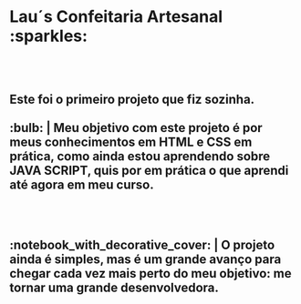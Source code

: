<h1>Lau´s Confeitaria Artesanal :sparkles: </h1> 
<br>
<br>
<h2>Este foi o primeiro projeto que fiz sozinha. <br>
<br> :bulb: |  Meu objetivo com este projeto é por meus conhecimentos em HTML e CSS em prática, como ainda estou aprendendo sobre JAVA SCRIPT, quis por em prática o que aprendi até agora em meu curso. </h2>
<br>
<br>
<h2> :notebook_with_decorative_cover: | O projeto ainda é simples, mas é um grande avanço para chegar cada vez mais perto do meu objetivo: me tornar uma grande desenvolvedora.</h2>
